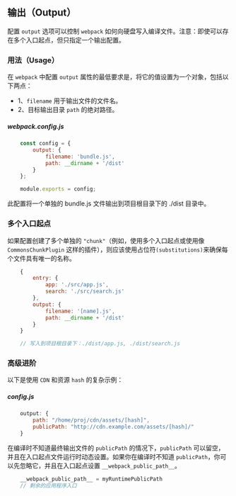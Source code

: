 ## 输出（Output）

配置 `output` 选项可以控制 `webpack` 如何向硬盘写入编译文件。注意：即使可以存在多个入口起点，但只指定一个输出配置。

### 用法（Usage）

在 `webpack` 中配置 `output` 属性的最低要求是，将它的值设置为一个对象，包括以下两点：

- 1、`filename` 用于输出文件的文件名。
- 2、目标输出目录 `path` 的绝对路径。

##### webpack.config.js

```JavaScript
    const config = {
        output: {
            filename: 'bundle.js',
            path: __dirname + '/dist'
        }
    };

    module.exports = config;
```

此配置将一个单独的 bundle.js 文件输出到项目根目录下的 ./dist 目录中。

### 多个入口起点

如果配置创建了多个单独的 `"chunk"`（例如，使用多个入口起点或使用像 `CommonsChunkPlugin` 这样的插件），则应该使用占位符`(substitutions)`来确保每个文件具有唯一的名称。

```JavaScript
    {
        entry: {
            app: './src/app.js',
            search: './src/search.js'
        },
        output: {
            filename: '[name].js',
            path: __dirname + '/dist'
        }
    }

    // 写入到项目根目录下：./dist/app.js, ./dist/search.js
```

### 高级进阶

以下是使用 `CDN` 和资源 `hash` 的复杂示例：

##### config.js

```JavaScript
    output: {
        path: "/home/proj/cdn/assets/[hash]",
        publicPath: "http://cdn.example.com/assets/[hash]/"
    }
```

在编译时不知道最终输出文件的 `publicPath` 的情况下，`publicPath` 可以留空，并且在入口起点文件运行时动态设置。如果你在编译时不知道 `publicPath`，你可以先忽略它，并且在入口起点设置 `__webpack_public_path__`。

```JavaScript
    __webpack_public_path__ = myRuntimePublicPath
    // 剩余的应用程序入口
```